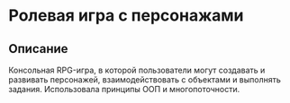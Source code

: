 # Ролевая игра с персонажами

## Описание 

Консольная RPG-игра, в которой пользователи могут создавать и развивать персонажей, взаимодействовать с объектами и выполнять задания. Использовала принципы ООП и многопоточности.


